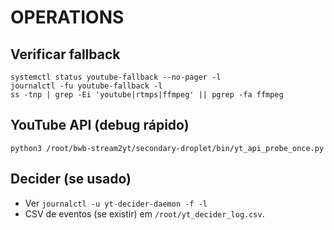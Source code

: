 # OPERATIONS

## Verificar fallback

```
systemctl status youtube-fallback --no-pager -l
journalctl -fu youtube-fallback -l
ss -tnp | grep -Ei 'youtube|rtmps|ffmpeg' || pgrep -fa ffmpeg
```

## YouTube API (debug rápido)

```
python3 /root/bwb-stream2yt/secondary-droplet/bin/yt_api_probe_once.py
```

## Decider (se usado)

- Ver `journalctl -u yt-decider-daemon -f -l`
- CSV de eventos (se existir) em `/root/yt_decider_log.csv`.
